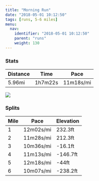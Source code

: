 ```yaml
---
title: "Morning Run"
date: "2018-05-01 10:12:50"
tags: [runs, 5-6 miles]
menu:
  nav:
    identifier: "2018-05-01 10:12:50"
    parent: "runs"
    weight: 130
---
```


### Stats

| Distance | Time | Pace |
|----------|------|------|
|5.96mi|1h7m22s|11m18s/mi|

<img src='https://maps.googleapis.com/maps/api/staticmap?maptype=roadmap&path=enc:mm|gGsdwlCdCqCdL`IdDzLHnG_BbEz@hAuElJQhM_BtH}CfDcLh]mQjVqC@PvRtXho@dBqH~Bcl@\aa@{@sMnD{TBpS`Eba@pDjORlLiPuEmGqJcOkLlMyQ|Kw]fDoD~AsGH}MtFcKYqBjCkGEcI_CmLyLgE&key=AIzaSyAfqMeaZ1CCJFGP5cWud__oZnT_Pybg-1M&size=800x800&markers=color:yellow|label:S|43.40455,23.22522&markers=color:green|label:F|43.40324999999999,23.226189999999995'>

### Splits

| Mile | Pace | Elevation |
|------|------|-----------|
|1|12m02s/mi|232.3ft|
|2|11m28s/mi|212.3ft|
|3|10m36s/mi|-16.1ft|
|4|11m13s/mi|-146.7ft|
|5|12m18s/mi|-44ft|
|6|10m07s/mi|-238.2ft|
